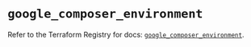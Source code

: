 # `google_composer_environment`

Refer to the Terraform Registry for docs: [`google_composer_environment`](https://registry.terraform.io/providers/hashicorp/google-beta/5.28.0/docs/resources/google_composer_environment).
